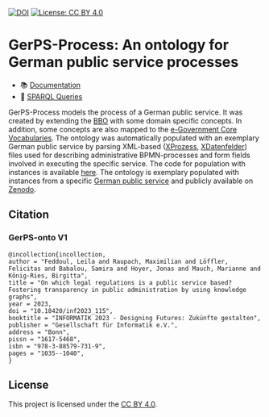 [![DOI](https://zenodo.org/badge/632821036.svg)](https://zenodo.org/badge/latestdoi/632821036)
[![License: CC BY 4.0](https://img.shields.io/badge/License-CC%20BY%204.0-green.svg)](LICENSE)

# GerPS-Process: An ontology for German public service processes

- :books: [Documentation](https://w3id.org/gerps/ontology/process/)
- :page_facing_up: [SPARQL Queries](docs/competency_questions.md)

GerPS-Process models the process of a German public service.
It was created by extending the [BBO](https://hal.science/hal-02365012/document) with some domain specific concepts.
In addition, some concepts are also mapped to the [e-Government Core Vocabularies](https://joinup.ec.europa.eu/collection/semantic-interoperability-community-semic/solution/e-government-core-vocabularies/about).
The ontology was automatically populated with an exemplary German public service by parsing XML-based ([XProzess](https://www.xrepository.de/details/urn:xoev-de:mv:em:standard:xprozess), [XDatenfelder](https://www.xrepository.de/details/urn:xoev-de:fim:standard:xdatenfelder)) files used for describing administrative BPMN-processes and form fields involved in executing the specific service.
The code for population with instances is available [here](https://github.com/fusion-jena/GerPS-onto/tree/main/ontology-population).
The ontology is exemplary populated with instances from a specific [German public service](https://fimportal.de/detail/L/99006028261000) and publicly available on [Zenodo](https://zenodo.org/doi/10.5281/zenodo.7866313).

## Citation

### GerPS-onto V1
```
@incollection{incollection,
author = "Feddoul, Leila and Raupach, Maximilian and Löffler, Felicitas and Babalou, Samira and Hoyer, Jonas and Mauch, Marianne and König-Ries, Birgitta",
title = "On which legal regulations is a public service based? Fostering transparency in public administration by using knowledge graphs",
year = 2023,
doi = "10.18420/inf2023_115",
booktitle = "INFORMATIK 2023 - Designing Futures: Zukünfte gestalten",
publisher = "Gesellschaft für Informatik e.V.",
address = "Bonn",
pissn = "1617-5468",
isbn = "978-3-88579-731-9",
pages = "1035--1040",
}
```

## License

This project is licensed under the [CC BY 4.0](LICENSE).
